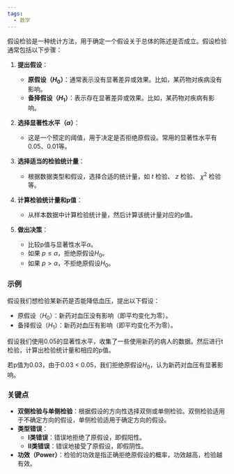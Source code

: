 ```yaml
---
tags:
  - 数学
---
```

假设检验是一种统计方法，用于确定一个假设关于总体的陈述是否成立。假设检验通常包括以下步骤：

1. **提出假设**：
    - **原假设（$H_0$）**：通常表示没有显著差异或效果。比如，某药物对疾病没有影响。
    - **备择假设（$H_1$）**：表示存在显著差异或效果。比如，某药物对疾病有影响。

2. **选择显著性水平（$\alpha$）**：
    - 这是一个预定的阈值，用于决定是否拒绝原假设。常用的显著性水平有0.05、0.01等。

3. **选择适当的检验统计量**：
    - 根据数据类型和假设，选择合适的统计量，如 $t$ 检验、 $z$ 检验、 $\chi^2$ 检验等。

4. **计算检验统计量和p值**：
    - 从样本数据中计算检验统计量，然后计算该统计量对应的p值。

5. **做出决策**：
    - 比较p值与显著性水平$\alpha$。
    - 如果 $p \leq \alpha$，拒绝原假设$H_0$。
    - 如果 $p > \alpha$，不拒绝原假设$H_0$。

### 示例

假设我们想检验某新药是否能降低血压，提出以下假设：

- 原假设（$H_0$）：新药对血压没有影响（即平均变化为零）。
- 备择假设（$H_1$）：新药对血压有影响（即平均变化不为零）。

假设我们使用0.05的显著性水平，收集了一些使用新药的病人的数据。然后进行t检验，计算出检验统计量和相应的p值。

若p值为0.03，由于0.03 < 0.05，我们拒绝原假设$H_0$，认为新药对血压有显著影响。

### 关键点

- **双侧检验与单侧检验**：根据假设的方向性选择双侧或单侧检验。双侧检验适用于不确定方向的假设，单侧检验适用于确定方向的假设。
- **类型错误**：
  - **I类错误**：错误地拒绝了原假设，即假阳性。
  - **II类错误**：错误地接受了原假设，即假阴性。
- **功效（Power）**：检验的功效是指正确拒绝原假设的概率，功效越高，检验越有效。
